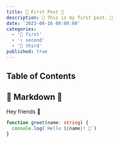 ```yaml
---
title: 🎉 First Post 🎉
description: 🚀 This is my first post. 🚀
date: '2023-08-16 00:00:00'
categories:
  - '📁 first'
  - '✌️ second'
  - '🌟 third'
published: true
---
```


## Table of Contents

## 📑 Markdown 📑

Hey friends 👋

```ts
function greet(name: string) {
  console.log(`Hello ${name}! 👋`)
}
```
